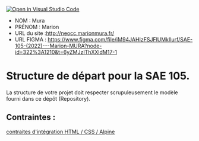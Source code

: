 [![Open in Visual Studio Code](https://classroom.github.com/assets/open-in-vscode-c66648af7eb3fe8bc4f294546bfd86ef473780cde1dea487d3c4ff354943c9ae.svg)](https://classroom.github.com/online_ide?assignment_repo_id=9701576&assignment_repo_type=AssignmentRepo)
- NOM : Mura
- PRÉNOM : Marion
- URL du site :http://neocc.marionmura.fr/ 
- URL FIGMA : https://www.figma.com/file/iM94JAHIzFSJFlUMkIlurf/SAE-105-(2022)---Marion-MURA?node-id=322%3A1210&t=6yZMJzIThXXldM17-1


# Structure de départ pour la SAE 105.

La structure de votre projet doit respecter scrupuleusement le modèle fourni dans ce dépôt (Repository).

## Contraintes :
[contraites d'intégration HTML / CSS / Alpine](https://moodle.univ-fcomte.fr/mod/page/view.php?id=645799)
